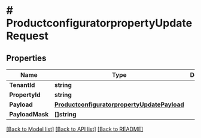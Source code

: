 # # ProductconfiguratorpropertyUpdateRequest


## Properties 


Name | Type | Description | Notes
------------ | ------------- | ------------- | -------------
**TenantId**| **string** |   | [optional]
**PropertyId**| **string** |   | [optional]
**Payload**| [**ProductconfiguratorpropertyUpdatePayload**](ProductconfiguratorpropertyUpdatePayload.md) |   | [optional]
**PayloadMask**| **[]string** |   | [optional]


[[Back to Model list]](../../README.md#models) [[Back to API list]](../../README.md#endpoints) [[Back to README]](../../README.md)

